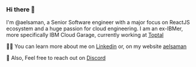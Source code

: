### Hi there 👋

I'm @aelsaman, a Senior Software engineer with a major focus on ReactJS ecosystem and a huge passion for cloud engineering. I am an ex-IBMer, more specifically IBM Cloud Garage, currently working at [Toptal](https://www.toptal.com/resume/alaa-elsaman)


👩‍💻 You can learn more about me on [Linkedin](https://www.linkedin.com/in/aelsaman/) or, on my website [aelsaman](https://aelsaman.github.io)

<!--
[![Alaa's GitHub stats](https://github-readme-stats.vercel.app/api?username=aelsaman)](https://github.com/anuraghazra/github-readme-stats)
-->

<!--
✨ You can follow me on Twitter 
-->

💌 Also, Feel free to reach out on [Discord](https://discordapp.com/users/aelsaman)

<!--
**aelsaman/aelsaman** is a ✨ _special_ ✨ repository because its `README.md` (this file) appears on your GitHub profile.

Here are some ideas to get you started:

- 🔭 I’m currently working on ...
- 🌱 I’m currently learning ...
- 👯 I’m looking to collaborate on ...
- 🤔 I’m looking for help with ...
- 💬 Ask me about ...
- 📫 How to reach me: ...
- 😄 Pronouns: ...
- ⚡ Fun fact: ...
-->
